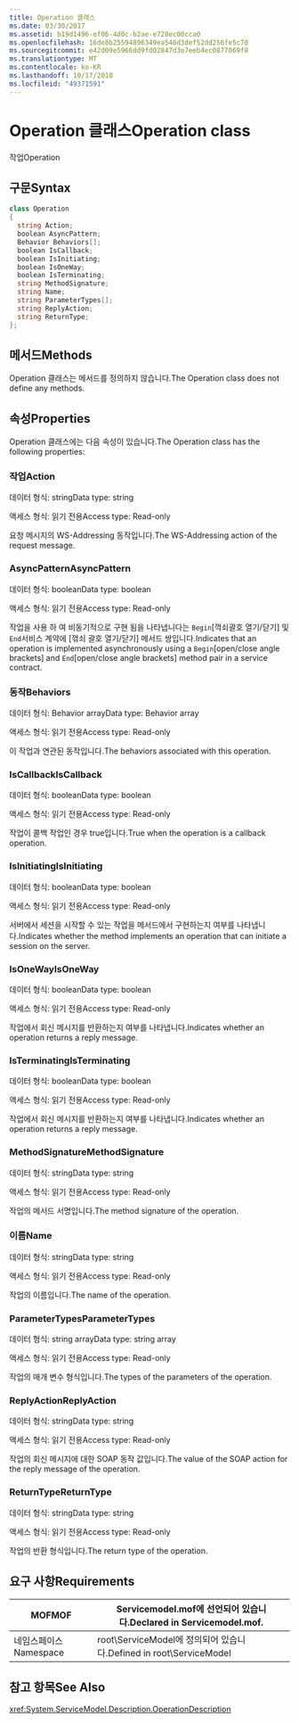 ```yaml
---
title: Operation 클래스
ms.date: 03/30/2017
ms.assetid: b19d1496-ef06-4d0c-b2ae-e728ec00cca0
ms.openlocfilehash: 16de8b25594896349ea546d3def52dd256fe5c70
ms.sourcegitcommit: e42d09e5966dd9fd02847d3e7eeb4ec0877069f8
ms.translationtype: MT
ms.contentlocale: ko-KR
ms.lasthandoff: 10/17/2018
ms.locfileid: "49371591"
---
```

# <a name="operation-class"></a><span data-ttu-id="b4abc-102">Operation 클래스</span><span class="sxs-lookup"><span data-stu-id="b4abc-102">Operation class</span></span>
<span data-ttu-id="b4abc-103">작업</span><span class="sxs-lookup"><span data-stu-id="b4abc-103">Operation</span></span>  
  
## <a name="syntax"></a><span data-ttu-id="b4abc-104">구문</span><span class="sxs-lookup"><span data-stu-id="b4abc-104">Syntax</span></span>  
  
```csharp
class Operation  
{  
  string Action;  
  boolean AsyncPattern;  
  Behavior Behaviors[];  
  boolean IsCallback;  
  boolean IsInitiating;  
  boolean IsOneWay;  
  boolean IsTerminating;  
  string MethodSignature;  
  string Name;  
  string ParameterTypes[];  
  string ReplyAction;  
  string ReturnType;  
};  
```  
  
## <a name="methods"></a><span data-ttu-id="b4abc-105">메서드</span><span class="sxs-lookup"><span data-stu-id="b4abc-105">Methods</span></span>  
 <span data-ttu-id="b4abc-106">Operation 클래스는 메서드를 정의하지 않습니다.</span><span class="sxs-lookup"><span data-stu-id="b4abc-106">The Operation class does not define any methods.</span></span>  
  
## <a name="properties"></a><span data-ttu-id="b4abc-107">속성</span><span class="sxs-lookup"><span data-stu-id="b4abc-107">Properties</span></span>  
 <span data-ttu-id="b4abc-108">Operation 클래스에는 다음 속성이 있습니다.</span><span class="sxs-lookup"><span data-stu-id="b4abc-108">The Operation class has the following properties:</span></span>  
  
### <a name="action"></a><span data-ttu-id="b4abc-109">작업</span><span class="sxs-lookup"><span data-stu-id="b4abc-109">Action</span></span>  
 <span data-ttu-id="b4abc-110">데이터 형식: string</span><span class="sxs-lookup"><span data-stu-id="b4abc-110">Data type: string</span></span>  
  
 <span data-ttu-id="b4abc-111">액세스 형식: 읽기 전용</span><span class="sxs-lookup"><span data-stu-id="b4abc-111">Access type: Read-only</span></span>  
  
 <span data-ttu-id="b4abc-112">요청 메시지의 WS-Addressing 동작입니다.</span><span class="sxs-lookup"><span data-stu-id="b4abc-112">The WS-Addressing action of the request message.</span></span>  
  
### <a name="asyncpattern"></a><span data-ttu-id="b4abc-113">AsyncPattern</span><span class="sxs-lookup"><span data-stu-id="b4abc-113">AsyncPattern</span></span>  
 <span data-ttu-id="b4abc-114">데이터 형식: boolean</span><span class="sxs-lookup"><span data-stu-id="b4abc-114">Data type: boolean</span></span>  
  
 <span data-ttu-id="b4abc-115">액세스 형식: 읽기 전용</span><span class="sxs-lookup"><span data-stu-id="b4abc-115">Access type: Read-only</span></span>  
  
 <span data-ttu-id="b4abc-116">작업을 사용 하 여 비동기적으로 구현 됨을 나타냅니다는 `Begin`[꺽쇠괄호 열기/닫기] 및 `End`서비스 계약에 [꺾쇠 괄호 열기/닫기] 메서드 쌍입니다.</span><span class="sxs-lookup"><span data-stu-id="b4abc-116">Indicates that an operation is implemented asynchronously using a `Begin`[open/close angle brackets] and `End`[open/close angle brackets] method pair in a service contract.</span></span>  
  
### <a name="behaviors"></a><span data-ttu-id="b4abc-117">동작</span><span class="sxs-lookup"><span data-stu-id="b4abc-117">Behaviors</span></span>  
 <span data-ttu-id="b4abc-118">데이터 형식: Behavior array</span><span class="sxs-lookup"><span data-stu-id="b4abc-118">Data type: Behavior array</span></span>  
  
 <span data-ttu-id="b4abc-119">액세스 형식: 읽기 전용</span><span class="sxs-lookup"><span data-stu-id="b4abc-119">Access type: Read-only</span></span>  
  
 <span data-ttu-id="b4abc-120">이 작업과 연관된 동작입니다.</span><span class="sxs-lookup"><span data-stu-id="b4abc-120">The behaviors associated with this operation.</span></span>  
  
### <a name="iscallback"></a><span data-ttu-id="b4abc-121">IsCallback</span><span class="sxs-lookup"><span data-stu-id="b4abc-121">IsCallback</span></span>  
 <span data-ttu-id="b4abc-122">데이터 형식: boolean</span><span class="sxs-lookup"><span data-stu-id="b4abc-122">Data type: boolean</span></span>  
  
 <span data-ttu-id="b4abc-123">액세스 형식: 읽기 전용</span><span class="sxs-lookup"><span data-stu-id="b4abc-123">Access type: Read-only</span></span>  
  
 <span data-ttu-id="b4abc-124">작업이 콜백 작업인 경우 true입니다.</span><span class="sxs-lookup"><span data-stu-id="b4abc-124">True when the operation is a callback operation.</span></span>  
  
### <a name="isinitiating"></a><span data-ttu-id="b4abc-125">IsInitiating</span><span class="sxs-lookup"><span data-stu-id="b4abc-125">IsInitiating</span></span>  
 <span data-ttu-id="b4abc-126">데이터 형식: boolean</span><span class="sxs-lookup"><span data-stu-id="b4abc-126">Data type: boolean</span></span>  
  
 <span data-ttu-id="b4abc-127">액세스 형식: 읽기 전용</span><span class="sxs-lookup"><span data-stu-id="b4abc-127">Access type: Read-only</span></span>  
  
 <span data-ttu-id="b4abc-128">서버에서 세션을 시작할 수 있는 작업을 메서드에서 구현하는지 여부를 나타냅니다.</span><span class="sxs-lookup"><span data-stu-id="b4abc-128">Indicates whether the method implements an operation that can initiate a session on the server.</span></span>  
  
### <a name="isoneway"></a><span data-ttu-id="b4abc-129">IsOneWay</span><span class="sxs-lookup"><span data-stu-id="b4abc-129">IsOneWay</span></span>  
 <span data-ttu-id="b4abc-130">데이터 형식: boolean</span><span class="sxs-lookup"><span data-stu-id="b4abc-130">Data type: boolean</span></span>  
  
 <span data-ttu-id="b4abc-131">액세스 형식: 읽기 전용</span><span class="sxs-lookup"><span data-stu-id="b4abc-131">Access type: Read-only</span></span>  
  
 <span data-ttu-id="b4abc-132">작업에서 회신 메시지를 반환하는지 여부를 나타냅니다.</span><span class="sxs-lookup"><span data-stu-id="b4abc-132">Indicates whether an operation returns a reply message.</span></span>  
  
### <a name="isterminating"></a><span data-ttu-id="b4abc-133">IsTerminating</span><span class="sxs-lookup"><span data-stu-id="b4abc-133">IsTerminating</span></span>  
 <span data-ttu-id="b4abc-134">데이터 형식: boolean</span><span class="sxs-lookup"><span data-stu-id="b4abc-134">Data type: boolean</span></span>  
  
 <span data-ttu-id="b4abc-135">액세스 형식: 읽기 전용</span><span class="sxs-lookup"><span data-stu-id="b4abc-135">Access type: Read-only</span></span>  
  
 <span data-ttu-id="b4abc-136">작업에서 회신 메시지를 반환하는지 여부를 나타냅니다.</span><span class="sxs-lookup"><span data-stu-id="b4abc-136">Indicates whether an operation returns a reply message.</span></span>  
  
### <a name="methodsignature"></a><span data-ttu-id="b4abc-137">MethodSignature</span><span class="sxs-lookup"><span data-stu-id="b4abc-137">MethodSignature</span></span>  
 <span data-ttu-id="b4abc-138">데이터 형식: string</span><span class="sxs-lookup"><span data-stu-id="b4abc-138">Data type: string</span></span>  
  
 <span data-ttu-id="b4abc-139">액세스 형식: 읽기 전용</span><span class="sxs-lookup"><span data-stu-id="b4abc-139">Access type: Read-only</span></span>  
  
 <span data-ttu-id="b4abc-140">작업의 메서드 서명입니다.</span><span class="sxs-lookup"><span data-stu-id="b4abc-140">The method signature of the operation.</span></span>  
  
### <a name="name"></a><span data-ttu-id="b4abc-141">이름</span><span class="sxs-lookup"><span data-stu-id="b4abc-141">Name</span></span>  
 <span data-ttu-id="b4abc-142">데이터 형식: string</span><span class="sxs-lookup"><span data-stu-id="b4abc-142">Data type: string</span></span>  
  
 <span data-ttu-id="b4abc-143">액세스 형식: 읽기 전용</span><span class="sxs-lookup"><span data-stu-id="b4abc-143">Access type: Read-only</span></span>  
  
 <span data-ttu-id="b4abc-144">작업의 이름입니다.</span><span class="sxs-lookup"><span data-stu-id="b4abc-144">The name of the operation.</span></span>  
  
### <a name="parametertypes"></a><span data-ttu-id="b4abc-145">ParameterTypes</span><span class="sxs-lookup"><span data-stu-id="b4abc-145">ParameterTypes</span></span>  
 <span data-ttu-id="b4abc-146">데이터 형식: string array</span><span class="sxs-lookup"><span data-stu-id="b4abc-146">Data type: string array</span></span>  
  
 <span data-ttu-id="b4abc-147">액세스 형식: 읽기 전용</span><span class="sxs-lookup"><span data-stu-id="b4abc-147">Access type: Read-only</span></span>  
  
 <span data-ttu-id="b4abc-148">작업의 매개 변수 형식입니다.</span><span class="sxs-lookup"><span data-stu-id="b4abc-148">The types of the parameters of the operation.</span></span>  
  
### <a name="replyaction"></a><span data-ttu-id="b4abc-149">ReplyAction</span><span class="sxs-lookup"><span data-stu-id="b4abc-149">ReplyAction</span></span>  
 <span data-ttu-id="b4abc-150">데이터 형식: string</span><span class="sxs-lookup"><span data-stu-id="b4abc-150">Data type: string</span></span>  
  
 <span data-ttu-id="b4abc-151">액세스 형식: 읽기 전용</span><span class="sxs-lookup"><span data-stu-id="b4abc-151">Access type: Read-only</span></span>  
  
 <span data-ttu-id="b4abc-152">작업의 회신 메시지에 대한 SOAP 동작 값입니다.</span><span class="sxs-lookup"><span data-stu-id="b4abc-152">The value of the SOAP action for the reply message of the operation.</span></span>  
  
### <a name="returntype"></a><span data-ttu-id="b4abc-153">ReturnType</span><span class="sxs-lookup"><span data-stu-id="b4abc-153">ReturnType</span></span>  
 <span data-ttu-id="b4abc-154">데이터 형식: string</span><span class="sxs-lookup"><span data-stu-id="b4abc-154">Data type: string</span></span>  
  
 <span data-ttu-id="b4abc-155">액세스 형식: 읽기 전용</span><span class="sxs-lookup"><span data-stu-id="b4abc-155">Access type: Read-only</span></span>  
  
 <span data-ttu-id="b4abc-156">작업의 반환 형식입니다.</span><span class="sxs-lookup"><span data-stu-id="b4abc-156">The return type of the operation.</span></span>  
  
## <a name="requirements"></a><span data-ttu-id="b4abc-157">요구 사항</span><span class="sxs-lookup"><span data-stu-id="b4abc-157">Requirements</span></span>  
  
|<span data-ttu-id="b4abc-158">MOF</span><span class="sxs-lookup"><span data-stu-id="b4abc-158">MOF</span></span>|<span data-ttu-id="b4abc-159">Servicemodel.mof에 선언되어 있습니다.</span><span class="sxs-lookup"><span data-stu-id="b4abc-159">Declared in Servicemodel.mof.</span></span>|  
|---------|-----------------------------------|  
|<span data-ttu-id="b4abc-160">네임스페이스</span><span class="sxs-lookup"><span data-stu-id="b4abc-160">Namespace</span></span>|<span data-ttu-id="b4abc-161">root\ServiceModel에 정의되어 있습니다.</span><span class="sxs-lookup"><span data-stu-id="b4abc-161">Defined in root\ServiceModel</span></span>|  
  
## <a name="see-also"></a><span data-ttu-id="b4abc-162">참고 항목</span><span class="sxs-lookup"><span data-stu-id="b4abc-162">See Also</span></span>  
 <xref:System.ServiceModel.Description.OperationDescription>
